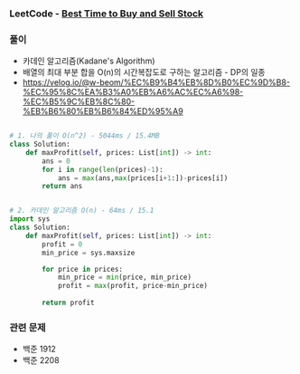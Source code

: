 ### LeetCode - [Best Time to Buy and Sell Stock](https://leetcode.com/problems/best-time-to-buy-and-sell-stock/)

### 풀이

* 카데인 알고리즘(Kadane's Algorithm)
* 배열의 최대 부분 합을 O(n)의 시간복잡도로 구하는 알고리즘 - DP의 일종
* https://velog.io/@w-beom/%EC%B9%B4%EB%8D%B0%EC%9D%B8-%EC%95%8C%EA%B3%A0%EB%A6%AC%EC%A6%98-%EC%B5%9C%EB%8C%80-%EB%B6%80%EB%B6%84%ED%95%A9

```Python

# 1. 나의 풀이 O(n^2) - 5044ms / 15.4MB
class Solution:
    def maxProfit(self, prices: List[int]) -> int:
        ans = 0
        for i in range(len(prices)-1):
            ans = max(ans,max(prices[i+1:])-prices[i])
        return ans


# 2. 카데인 알고리즘 O(n) - 64ms / 15.1
import sys
class Solution:
    def maxProfit(self, prices: List[int]) -> int:
        profit = 0
        min_price = sys.maxsize

        for price in prices:
            min_price = min(price, min_price)
            profit = max(profit, price-min_price)
        
        return profit
```

### 관련 문제
* 백준 1912
* 백준 2208